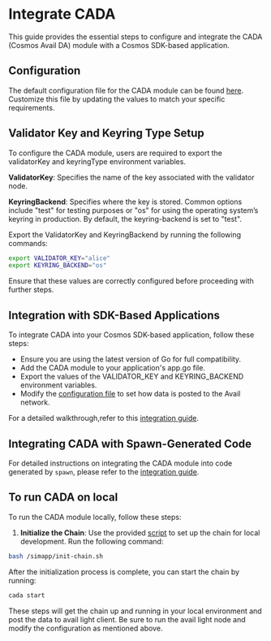 # Integrate CADA

This guide provides the essential steps to configure and integrate the CADA (Cosmos Avail DA) module with a Cosmos SDK-based application.

## Configuration

The default configuration file for the CADA module can be found [here](./config.md). Customize this file by updating the values to match your specific requirements.

## Validator Key and Keyring Type Setup

To configure the CADA module, users are required to export the validatorKey and keyringType environment variables.

**ValidatorKey**: Specifies the name of the key associated with the validator node.

**KeyringBackend**: Specifies where the key is stored. Common options include "test" for testing purposes or "os" for using the operating system’s keyring in production. By default, the keyring-backend is set to "test".

Export the ValidatorKey and KeyringBackend by running the following commands:

```sh
export VALIDATOR_KEY="alice"
export KEYRING_BACKEND="os"
```

Ensure that these values are correctly configured before proceeding with further steps.

## Integration with SDK-Based Applications

To integrate CADA into your Cosmos SDK-based application, follow these steps:

- Ensure you are using the latest version of Go for full compatibility.
- Add the CADA module to your application's app.go file.
- Export the values of the VALIDATOR_KEY and KEYRING_BACKEND environment variables.
- Modify the [configuration file](./config.md) to set how data is posted to the Avail network.

For a detailed walkthrough,refer to this [integration guide](./integration.md).

## Integrating CADA with Spawn-Generated Code

For detailed instructions on integrating the CADA module into code generated by `spawn`, please refer to the [integration guide](./spawn.md).

## To run CADA on local

To run the CADA module locally, follow these steps:

1. **Initialize the Chain**: Use the provided [script](/simapp/init-chain.sh) to set up the chain for local development. Run the following command:

```bash
bash /simapp/init-chain.sh
```

After the initialization process is complete, you can start the chain by running:

```sh
cada start
```

These steps will get the chain up and running in your local environment and post the data to avail light client. Be sure to run the avail light node and modify the configuration as mentioned above.
